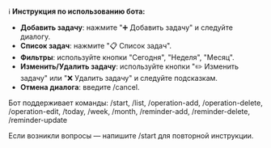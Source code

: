 ℹ️ **Инструкция по использованию бота:**

* **Добавить задачу**: нажмите "➕ Добавить задачу" и следуйте диалогу.
* **Список задач**: нажмите "📋 Список задач".
* **Фильтры**: используйте кнопки "Сегодня", "Неделя", "Месяц".
* **Изменить/Удалить задачу**: используйте кнопки "✏️ Изменить задачу" или "❌ Удалить задачу" и следуйте подсказкам.
* **Отмена диалога**: введите /cancel.

Бот поддерживает команды: /start, /list, /operation-add, /operation-delete, /operation-edit, /today, /week, /month, /reminder-add, /reminder-delete, /reminder-update

Если возникли вопросы — напишите /start для повторной инструкции.